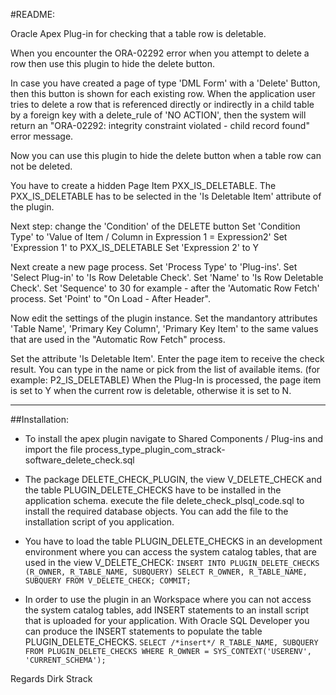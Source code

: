 #README:

Oracle Apex Plug-in for checking that a table row is deletable.

When you encounter the ORA-02292 error when you attempt to delete a row
then use this plugin to hide the delete button.

In case you have created a page of type 'DML Form' with a 'Delete' Button, then this button is shown for each existing row.
When the application user tries to delete a row that is referenced directly or indirectly in a child table
by a foreign key with a delete_rule of 'NO ACTION',
then the system will return an "ORA-02292: integrity constraint <constraint name> violated - child record found" error message.

Now you can use this plugin to hide the delete button when a table row can not be deleted.

You have to create a hidden Page Item PXX_IS_DELETABLE.
The PXX_IS_DELETABLE has to be selected in the 'Is Deletable Item' attribute of the plugin.

Next step: change the 'Condition' of the DELETE button
Set 'Condition Type' to 'Value of Item / Column in Expression 1 = Expression2'
Set 'Expression 1' to PXX_IS_DELETABLE
Set 'Expression 2' to Y

Next create a new page process.
Set 'Process Type' to  'Plug-ins'.
Set 'Select Plug-in' to 'Is Row Deletable Check'.
Set 'Name' to 'Is Row Deletable Check'.
Set 'Sequence' to 30 for example - after the 'Automatic Row Fetch' process.
Set 'Point' to "On Load - After Header".

Now edit the settings of the plugin instance.
Set the mandantory attributes 'Table Name', 'Primary Key Column', 'Primary Key Item'
to the same values that are used in the "Automatic Row Fetch" process.

Set the  attribute 'Is Deletable Item'. Enter the page item to receive the check result.
You can type in the name or pick from the list of available items. (for example: P2_IS_DELETABLE)
When the Plug-In is processed, the page item is set to Y when the current row is deletable, otherwise it is set to N.

--------
##Installation:

- To install the apex plugin navigate to Shared Components / Plug-ins and import the file 
process_type_plugin_com_strack-software_delete_check.sql

- The package DELETE_CHECK_PLUGIN, the view V_DELETE_CHECK and the table PLUGIN_DELETE_CHECKS 
have to be installed in the application schema. 
execute the file delete_check_plsql_code.sql to install the required database objects.
You can add the file to the installation script of you application.

- You have to load the table PLUGIN_DELETE_CHECKS in an development environment where you can 
access the system catalog tables, that are used in the view V_DELETE_CHECK:
`
INSERT INTO PLUGIN_DELETE_CHECKS (R_OWNER, R_TABLE_NAME, SUBQUERY)
SELECT R_OWNER, R_TABLE_NAME, SUBQUERY FROM V_DELETE_CHECK;
COMMIT;
`
- In order to use the plugin in an Workspace where you can not access the system catalog tables,
add INSERT statements to an install script that is uploaded for your application.
With Oracle SQL Developer you can produce the INSERT statements to populate the table PLUGIN_DELETE_CHECKS.
`
SELECT /*insert*/ R_TABLE_NAME, SUBQUERY FROM PLUGIN_DELETE_CHECKS WHERE R_OWNER = SYS_CONTEXT('USERENV', 'CURRENT_SCHEMA');
`


Regards
Dirk Strack

